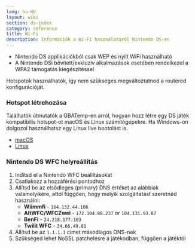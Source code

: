 ```yaml
---
lang: hu-HU
layout: wiki
section: ds-index
category: reference
title: Wi-Fi
description: Információk a Wi-Fi használatáról Nintendo DS-en
---
```


- Nintendo DS applikációkból csak WEP és nyílt WiFi használható
- A Nintendo DSi bővített/exkluzív alkalmazások esetében rendelkezel a WPA2 támogatás kiegészítéssel

Hotspotok használhatók, így nem szükséges megváltoztatnod a routered konfigurációját.

### Hotspot létrehozása
Találhatók útmutatók a GBATemp-en arról, hogyan hozz létre egy DS játék kompatibilis hotspot-ot macOS és Linux számítógépekre. Ha Windows-on dolgozol használhatsz egy Linux live bootolást is.
- [macOS](https://gbatemp.net/threads/571658)
- [Linux](https://gbatemp.net/threads/543283)

### Nintendo DS WFC helyreállítás

1. Indítsd el a Nintendo WFC beállításokat
1. Csatlakozz a hozzáférési pontodhoz
1. Állítsd be az elsődleges (primary) DNS értéket az alábbiak valamelyikére, attól függően, hogy melyik szolgáltatást szeretnéd használni:
   - **Wiimmfi** - `164.132.44.106`
   - **AltWFC/WFCZwei** - `172.104.88.237` or `104.131.93.87`
   - **BenFi** - `24.218.177.103`
   - **Twilit WFC** - `34.66.49.81`
1. Állítsd be az `1.1.1.1` címet másodlagos DNS-nek
1. Szükséged lehet NoSSL patchelésre a játékodban, függően a játéktól
